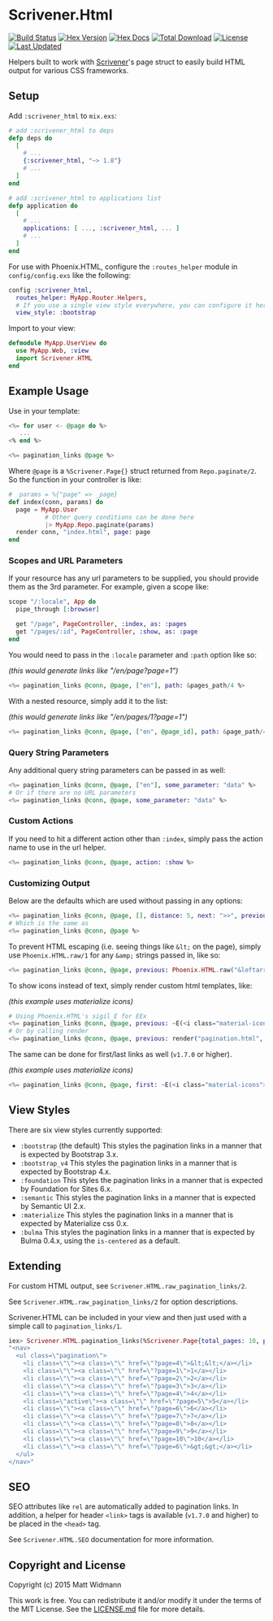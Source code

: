 # Scrivener.Html

[![Build Status](https://semaphoreci.com/api/v1/projects/3b1ad27c-8991-4208-94d0-0bae42108482/638637/badge.svg)](https://semaphoreci.com/mgwidmann/scrivener_html)
[![Hex Version](https://img.shields.io/hexpm/v/scrivener_html.svg)](https://hex.pm/packages/scrivener_html)
[![Hex Docs](https://img.shields.io/badge/hex-docs-lightgreen.svg)](https://hexdocs.pm/scrivener_html/)
[![Total Download](https://img.shields.io/hexpm/dt/scrivener_html.svg)](https://hex.pm/packages/scrivener_html)
[![License](https://img.shields.io/hexpm/l/scrivener_html.svg)](https://github.com/mgwidmann/scrivener_html/blob/master/LICENSE)
[![Last Updated](https://img.shields.io/github/last-commit/mgwidmann/scrivener_html.svg)](https://github.com/mgwidmann/scrivener_html/commits/master)

Helpers built to work with [Scrivener](https://github.com/drewolson/scrivener)'s page struct to easily build HTML output for various CSS frameworks.

## Setup

Add `:scrivener_html` to `mix.exs`:

```elixir
# add :scrivener_html to deps
defp deps do
  [
    # ...
    {:scrivener_html, "~> 1.8"}
    # ...
  ]
end

# add :scrivener_html to applications list
defp application do
  [
    # ...
    applications: [ ..., :scrivener_html, ... ]
    # ...
  ]
end
```

For use with Phoenix.HTML, configure the `:routes_helper` module in `config/config.exs` like the following:

```elixir
config :scrivener_html,
  routes_helper: MyApp.Router.Helpers,
  # If you use a single view style everywhere, you can configure it here. See View Styles below for more info.
  view_style: :bootstrap
```

Import to your view:

```elixir
defmodule MyApp.UserView do
  use MyApp.Web, :view
  import Scrivener.HTML
end
```

## Example Usage

Use in your template:

```elixir
<%= for user <- @page do %>
   ...
<% end %>

<%= pagination_links @page %>
```

Where `@page` is a `%Scrivener.Page{}` struct returned from `Repo.paginate/2`.
So the function in your controller is like:

```elixir
#  params = %{"page" => _page}
def index(conn, params) do
  page = MyApp.User
          # Other query conditions can be done here
          |> MyApp.Repo.paginate(params)
  render conn, "index.html", page: page
end
```

### Scopes and URL Parameters

If your resource has any url parameters to be supplied, you should provide them as the 3rd parameter. For example, given a scope like:

```elixir
scope "/:locale", App do
  pipe_through [:browser]

  get "/page", PageController, :index, as: :pages
  get "/pages/:id", PageController, :show, as: :page
end
```

You would need to pass in the `:locale` parameter and `:path` option like so:

_(this would generate links like "/en/page?page=1")_

```elixir
<%= pagination_links @conn, @page, ["en"], path: &pages_path/4 %>
```

With a nested resource, simply add it to the list:

_(this would generate links like "/en/pages/1?page=1")_

```elixir
<%= pagination_links @conn, @page, ["en", @page_id], path: &page_path/4, action: :show %>
```

### Query String Parameters

Any additional query string parameters can be passed in as well:

```elixir
<%= pagination_links @conn, @page, ["en"], some_parameter: "data" %>
# Or if there are no URL parameters
<%= pagination_links @conn, @page, some_parameter: "data" %>
```

### Custom Actions

If you need to hit a different action other than `:index`, simply pass the action name to use in the url helper.

```elixir
<%= pagination_links @conn, @page, action: :show %>
```

### Customizing Output

Below are the defaults which are used without passing in any options:

```elixir
<%= pagination_links @conn, @page, [], distance: 5, next: ">>", previous: "<<", first: true, last: true, view_style: :bootstrap %>
# Which is the same as
<%= pagination_links @conn, @page %>
```

To prevent HTML escaping (i.e. seeing things like `&lt;` on the page), simply use `Phoenix.HTML.raw/1` for any `&amp;` strings passed in, like so:

```elixir
<%= pagination_links @conn, @page, previous: Phoenix.HTML.raw("&leftarrow;"), next: Phoenix.HTML.raw("&rightarrow;") %>
```

To show icons instead of text, simply render custom html templates, like:

_(this example uses materialize icons)_

```elixir
# Using Phoenix.HTML's sigil_E for EEx
<%= pagination_links @conn, @page, previous: ~E(<i class="material-icons">chevron_left</i>), next: ~E(<i class="material-icons">chevron_right</i>) %>
# Or by calling render
<%= pagination_links @conn, @page, previous: render("pagination.html", direction: :prev), next: render("pagination.html", direction: :next)) %>
```

The same can be done for first/last links as well (`v1.7.0` or higher).

_(this example uses materialize icons)_

```elixir
<%= pagination_links @conn, @page, first: ~E(<i class="material-icons">chevron_left</i>), last: ~E(<i class="material-icons">chevron_right</i>) %>
```

## View Styles

There are six view styles currently supported:

- `:bootstrap` (the default) This styles the pagination links in a manner that
  is expected by Bootstrap 3.x.
- `:bootstrap_v4` This styles the pagination links in a manner that
  is expected by Bootstrap 4.x.
- `:foundation` This styles the pagination links in a manner that is expected
  by Foundation for Sites 6.x.
- `:semantic` This styles the pagination links in a manner that is expected by
  Semantic UI 2.x.
- `:materialize` This styles the pagination links in a manner that
  is expected by Materialize css 0.x.
- `:bulma` This styles the pagination links in a manner that is expected by Bulma 0.4.x, using the `is-centered` as a default.

## Extending

For custom HTML output, see `Scrivener.HTML.raw_pagination_links/2`.

See `Scrivener.HTML.raw_pagination_links/2` for option descriptions.

Scrivener.HTML can be included in your view and then just used with a simple call to `pagination_links/1`.

```elixir
iex> Scrivener.HTML.pagination_links(%Scrivener.Page{total_pages: 10, page_number: 5}) |> Phoenix.HTML.safe_to_string()
"<nav>
  <ul class=\"pagination\">
    <li class=\"\"><a class=\"\" href=\"?page=4\">&lt;&lt;</a></li>
    <li class=\"\"><a class=\"\" href=\"?page=1\">1</a></li>
    <li class=\"\"><a class=\"\" href=\"?page=2\">2</a></li>
    <li class=\"\"><a class=\"\" href=\"?page=3\">3</a></li>
    <li class=\"\"><a class=\"\" href=\"?page=4\">4</a></li>
    <li class=\"active\"><a class=\"\" href=\"?page=5\">5</a></li>
    <li class=\"\"><a class=\"\" href=\"?page=6\">6</a></li>
    <li class=\"\"><a class=\"\" href=\"?page=7\">7</a></li>
    <li class=\"\"><a class=\"\" href=\"?page=8\">8</a></li>
    <li class=\"\"><a class=\"\" href=\"?page=9\">9</a></li>
    <li class=\"\"><a class=\"\" href=\"?page=10\">10</a></li>
    <li class=\"\"><a class=\"\" href=\"?page=6\">&gt;&gt;</a></li>
  </ul>
</nav>"
```

## SEO

SEO attributes like `rel` are automatically added to pagination links. In addition, a helper for header `<link>` tags is available (`v1.7.0` and higher) to be placed in the `<head>` tag.

See `Scrivener.HTML.SEO` documentation for more information.

## Copyright and License

Copyright (c) 2015 Matt Widmann

This work is free. You can redistribute it and/or modify it under the
terms of the MIT License. See the [LICENSE.md](./LICENSE.md) file for more details.
